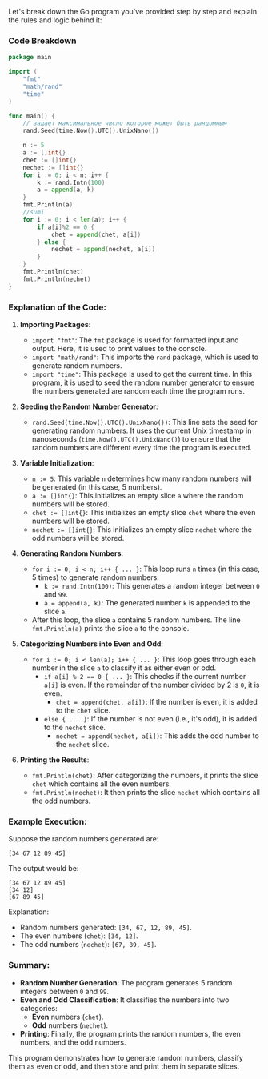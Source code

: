 Let's break down the Go program you've provided step by step and explain the rules and logic behind it:

### Code Breakdown

```go
package main

import (
	"fmt"
	"math/rand"
	"time"
)

func main() {
	// задает максимальное число которое может быть рандомным
	rand.Seed(time.Now().UTC().UnixNano())

	n := 5
	a := []int{}
	chet := []int{}
	nechet := []int{}
	for i := 0; i < n; i++ {
		k := rand.Intn(100)
		a = append(a, k)
	}
	fmt.Println(a)
	//sumi
	for i := 0; i < len(a); i++ {
		if a[i]%2 == 0 {
			chet = append(chet, a[i])
		} else {
			nechet = append(nechet, a[i])
		}
	}
	fmt.Println(chet)
	fmt.Println(nechet)
}
```

### Explanation of the Code:

1. **Importing Packages**:
   - `import "fmt"`: The `fmt` package is used for formatted input and output. Here, it is used to print values to the console.
   - `import "math/rand"`: This imports the `rand` package, which is used to generate random numbers.
   - `import "time"`: This package is used to get the current time. In this program, it is used to seed the random number generator to ensure the numbers generated are random each time the program runs.

2. **Seeding the Random Number Generator**:
   - `rand.Seed(time.Now().UTC().UnixNano())`: This line sets the seed for generating random numbers. It uses the current Unix timestamp in nanoseconds (`time.Now().UTC().UnixNano()`) to ensure that the random numbers are different every time the program is executed.

3. **Variable Initialization**:
   - `n := 5`: This variable `n` determines how many random numbers will be generated (in this case, 5 numbers).
   - `a := []int{}`: This initializes an empty slice `a` where the random numbers will be stored.
   - `chet := []int{}`: This initializes an empty slice `chet` where the even numbers will be stored.
   - `nechet := []int{}`: This initializes an empty slice `nechet` where the odd numbers will be stored.

4. **Generating Random Numbers**:
   - `for i := 0; i < n; i++ { ... }`: This loop runs `n` times (in this case, 5 times) to generate random numbers.
     - `k := rand.Intn(100)`: This generates a random integer between `0` and `99`.
     - `a = append(a, k)`: The generated number `k` is appended to the slice `a`.
   - After this loop, the slice `a` contains 5 random numbers. The line `fmt.Println(a)` prints the slice `a` to the console.

5. **Categorizing Numbers into Even and Odd**:
   - `for i := 0; i < len(a); i++ { ... }`: This loop goes through each number in the slice `a` to classify it as either even or odd.
     - `if a[i] % 2 == 0 { ... }`: This checks if the current number `a[i]` is even. If the remainder of the number divided by 2 is `0`, it is even.
       - `chet = append(chet, a[i])`: If the number is even, it is added to the `chet` slice.
     - `else { ... }`: If the number is not even (i.e., it's odd), it is added to the `nechet` slice.
       - `nechet = append(nechet, a[i])`: This adds the odd number to the `nechet` slice.

6. **Printing the Results**:
   - `fmt.Println(chet)`: After categorizing the numbers, it prints the slice `chet` which contains all the even numbers.
   - `fmt.Println(nechet)`: It then prints the slice `nechet` which contains all the odd numbers.

### Example Execution:

Suppose the random numbers generated are:

```
[34 67 12 89 45]
```

The output would be:

```
[34 67 12 89 45]
[34 12]
[67 89 45]
```

Explanation:
- Random numbers generated: `[34, 67, 12, 89, 45]`.
- The even numbers (`chet`): `[34, 12]`.
- The odd numbers (`nechet`): `[67, 89, 45]`.

### Summary:

- **Random Number Generation**: The program generates 5 random integers between `0` and `99`.
- **Even and Odd Classification**: It classifies the numbers into two categories:
  - **Even** numbers (`chet`).
  - **Odd** numbers (`nechet`).
- **Printing**: Finally, the program prints the random numbers, the even numbers, and the odd numbers.

This program demonstrates how to generate random numbers, classify them as even or odd, and then store and print them in separate slices.